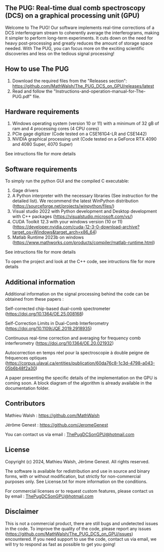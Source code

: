 The PUG: Real-time dual comb spectroscopy (DCS) on a graphical processing unit (GPU)
---------------------------
Welcome to The PUG! Our software implements real-time corrections of a DCS interferogram stream to coherently average the interferograms, making it simpler to perform long-term experiments. It cuts down on the need for heavy post-processing and greatly reduces the amount of storage space needed.
With The PUG, you can focus more on the exciting scientific discoveries and less on the tedious signal processing!

How to use The PUG
---------------------------
1. Download the required files from the "Releases section": https://github.com/MathWalsh/The_PUG_DCS_on_GPU/releases/latest
2. Read and follow the "Instructions-and-operation-manual-for-The-PUG.pdf" file.

Hardware requirements
---------------------------
1. Windows operating system (version 10 or 11) with a minimum of 32 gB of ram and 4 processing cores (4 CPU cores)
2. PCIe gage digitizer (Code tested on a CSE161G4-LR and CSE1442)
3. NVIDIA graphical processing unit (Code tested on a GeForce RTX 4090 and 4080 Super, 4070 Super)
   
See intructions file for more details

Software requirements
---------------------------
To simply run the python GUI and the compiled C executable:
1. Gage drivers
2. A Python interpreter with the necessary libraries (See instruction for the detailed list). We recommend the latest WinPython distribution (https://sourceforge.net/projects/winpython/files/)
3. Visual studio 2022 with Python development and Desktop development with C++ packages (https://visualstudio.microsoft.com/vs/)
4. CUDA Toolkit 12.3 with your windows version (10 or 11) (https://developer.nvidia.com/cuda-12-3-0-download-archive?target_os=Windows&target_arch=x86_64)
5. Matlab Runtime 2023b on windows (https://www.mathworks.com/products/compiler/matlab-runtime.html)

See intructions file for more details

To open the project and look at the C++ code, see intructions file for more details

Additional information
---------------------------
Additional information on the signal processing behind the code can be obtained from these papers : 

Self-corrected chip-based dual-comb spectrometer (https://doi.org/10.1364/OE.25.008168)

Self-Correction Limits in Dual-Comb Interferometry (https://doi.org/10.1109/JQE.2019.2918935)

Continuous real-time correction and averaging for frequency comb interferometry (https://doi.org/10.1364/OE.20.021932)

Autocorrection en temps réel pour la spectroscopie à double peigne de fréquences optiques (https://corpus.ulaval.ca/entities/publication/60da76c8-1c3d-4798-a043-05b6b48f2a30)

A paper presenting the specific details of the implementation on the GPU is coming soon. A block diagram of the algorithm is already available in the documentation folder.

Contributors
---------------------------
Mathieu Walsh : https://github.com/MathWalsh

Jérôme Genest : https://github.com/JeromeGenest

You can contact us via email : ThePugDCSonGPU@hotmail.com

License
---------------------------
Copyright (c) 2024, Mathieu Walsh, Jérôme Genest. All rights reserved.

The software is available for redistribution and use in source and binary forms, with or without modification, but strictly for non-commercial purposes only.
See License.txt for more information on the conditions.

For commercial licenses or to request custom features, please contact us by email : ThePugDCSonGPU@hotmail.com


Disclaimer
---------------------------
This is not a commercial product, there are still bugs and undetected issues in the code. To improve the quality of the code, please report any issues (https://github.com/MathWalsh/The_PUG_DCS_on_GPU/issues) encountered. If you need support to use the code, contact us via email, we will try to respond as fast as possible to get you going!
